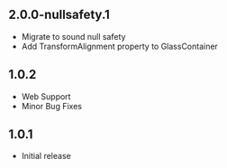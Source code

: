 ## 2.0.0-nullsafety.1

* Migrate to sound null safety
* Add TransformAlignment property to GlassContainer

## 1.0.2

* Web Support
* Minor Bug Fixes

## 1.0.1

* Initial release